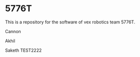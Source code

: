 # 5776T
This is a repository for the software of vex robotics team 5776T.

Cannon

Akhil

Saketh
TEST2222
